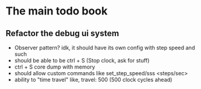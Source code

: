# The main todo book

## Refactor the debug ui system
- Observer pattern? idk, it should have its own config with step speed and such
- should be able to be ctrl + S (Stop clock, ask for stuff)
- ctrl + S core dump with memory
- should allow custom commands like set_step_speed/sss <steps/sec>
- ability to "time travel" like, travel: 500 (500 clock cycles ahead)
